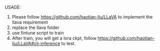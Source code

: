 USAGE:

1. Please follow https://github.com/haotian-liu/LLaVA to implement the llava requirement
2. replace the llava folder
3. use fintune script to train
4. After train, you will get a lora ckpt, follow https://github.com/haotian-liu/LLaVA#cli-inference to test.
